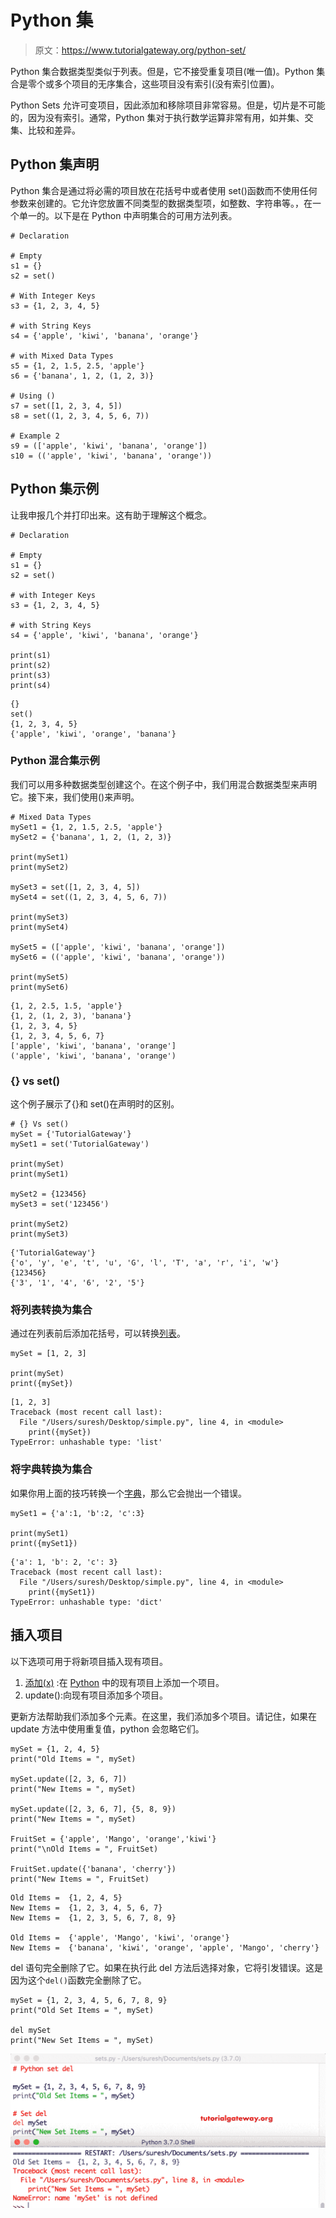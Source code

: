# Python 集

> 原文：<https://www.tutorialgateway.org/python-set/>

Python 集合数据类型类似于列表。但是，它不接受重复项目(唯一值)。Python 集合是零个或多个项目的无序集合，这些项目没有索引(没有索引位置)。

Python Sets 允许可变项目，因此添加和移除项目非常容易。但是，切片是不可能的，因为没有索引。通常，Python 集对于执行数学运算非常有用，如并集、交集、比较和差异。

## Python 集声明

Python 集合是通过将必需的项目放在花括号中或者使用 set()函数而不使用任何参数来创建的。它允许您放置不同类型的数据类型项，如整数、字符串等。，在一个单一的。以下是在 Python 中声明集合的可用方法列表。

```
# Declaration

# Empty
s1 = {}
s2 = set()

# With Integer Keys
s3 = {1, 2, 3, 4, 5}

# with String Keys
s4 = {'apple', 'kiwi', 'banana', 'orange'}

# with Mixed Data Types
s5 = {1, 2, 1.5, 2.5, 'apple'}
s6 = {'banana', 1, 2, (1, 2, 3)}

# Using ()
s7 = set([1, 2, 3, 4, 5])
s8 = set((1, 2, 3, 4, 5, 6, 7))

# Example 2
s9 = (['apple', 'kiwi', 'banana', 'orange'])
s10 = (('apple', 'kiwi', 'banana', 'orange'))
```

## Python 集示例

让我申报几个并打印出来。这有助于理解这个概念。

```
# Declaration

# Empty 
s1 = {}
s2 = set()

# with Integer Keys
s3 = {1, 2, 3, 4, 5}

# with String Keys
s4 = {'apple', 'kiwi', 'banana', 'orange'}

print(s1)
print(s2)
print(s3)
print(s4)
```

```
{}
set()
{1, 2, 3, 4, 5}
{'apple', 'kiwi', 'orange', 'banana'}
```

### Python 混合集示例

我们可以用多种数据类型创建这个。在这个例子中，我们用混合数据类型来声明它。接下来，我们使用()来声明。

```
# Mixed Data Types
mySet1 = {1, 2, 1.5, 2.5, 'apple'}
mySet2 = {'banana', 1, 2, (1, 2, 3)}

print(mySet1)
print(mySet2)

mySet3 = set([1, 2, 3, 4, 5])
mySet4 = set((1, 2, 3, 4, 5, 6, 7))

print(mySet3)
print(mySet4)

mySet5 = (['apple', 'kiwi', 'banana', 'orange'])
mySet6 = (('apple', 'kiwi', 'banana', 'orange'))

print(mySet5)
print(mySet6)
```

```
{1, 2, 2.5, 1.5, 'apple'}
{1, 2, (1, 2, 3), 'banana'}
{1, 2, 3, 4, 5}
{1, 2, 3, 4, 5, 6, 7}
['apple', 'kiwi', 'banana', 'orange']
('apple', 'kiwi', 'banana', 'orange')
```

### {} vs set()

这个例子展示了{}和 set()在声明时的区别。

```
# {} Vs set()
mySet = {'TutorialGateway'}
mySet1 = set('TutorialGateway')

print(mySet)
print(mySet1)

mySet2 = {123456}
mySet3 = set('123456')

print(mySet2)
print(mySet3)
```

```
{'TutorialGateway'}
{'o', 'y', 'e', 't', 'u', 'G', 'l', 'T', 'a', 'r', 'i', 'w'}
{123456}
{'3', '1', '4', '6', '2', '5'}
```

### 将列表转换为集合

通过在列表前后添加花括号，可以转换[列表](https://www.tutorialgateway.org/python-list/)。

```
mySet = [1, 2, 3]

print(mySet)
print({mySet})
```

```
[1, 2, 3]
Traceback (most recent call last):
  File "/Users/suresh/Desktop/simple.py", line 4, in <module>
    print({mySet})
TypeError: unhashable type: 'list'
```

### 将字典转换为集合

如果你用上面的技巧转换一个[字典](https://www.tutorialgateway.org/python-dictionary/)，那么它会抛出一个错误。

```
mySet1 = {'a':1, 'b':2, 'c':3}

print(mySet1)
print({mySet1})
```

```
{'a': 1, 'b': 2, 'c': 3}
Traceback (most recent call last):
  File "/Users/suresh/Desktop/simple.py", line 4, in <module>
    print({mySet1})
TypeError: unhashable type: 'dict'
```

## 插入项目

以下选项可用于将新项目插入现有项目。

1.  [添加(x)](https://www.tutorialgateway.org/python-set-add/) :在 [Python](https://www.tutorialgateway.org/python-tutorial/) 中的现有项目上添加一个项目。
2.  update():向现有项目添加多个项目。

更新方法帮助我们添加多个元素。在这里，我们添加多个项目。请记住，如果在 update 方法中使用重复值，python 会忽略它们。

```
mySet = {1, 2, 4, 5}
print("Old Items = ", mySet)

mySet.update([2, 3, 6, 7])
print("New Items = ", mySet)

mySet.update([2, 3, 6, 7], {5, 8, 9})
print("New Items = ", mySet)

FruitSet = {'apple', 'Mango', 'orange','kiwi'}
print("\nOld Items = ", FruitSet)

FruitSet.update({'banana', 'cherry'})
print("New Items = ", FruitSet)
```

```
Old Items =  {1, 2, 4, 5}
New Items =  {1, 2, 3, 4, 5, 6, 7}
New Items =  {1, 2, 3, 5, 6, 7, 8, 9}

Old Items =  {'apple', 'Mango', 'kiwi', 'orange'}
New Items =  {'banana', 'kiwi', 'orange', 'apple', 'Mango', 'cherry'}
```

del 语句完全删除了它。如果在执行此 del 方法后选择对象，它将引发错误。这是因为这个`del()`函数完全删除了它。

```
mySet = {1, 2, 3, 4, 5, 6, 7, 8, 9}
print("Old Set Items = ", mySet)

del mySet
print("New Set Items = ", mySet)
```

![Python set Example 13](img/c45eacd978e1bfc3df96a1c9eeea9151.png)